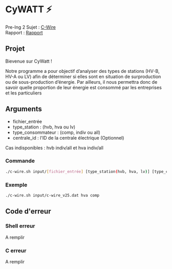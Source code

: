 # CyWATT ⚡

Pre-Ing 2 
Sujet : [C-Wire](Projet_C-Wire.pdf) <br>
Rapport : [Rapport](RapportProjet.pdf) <br>

## Projet

Bievenue sur CyWatt !


Notre programme a pour objectif d’analyser des types de stations (HV-B, HV-A ou LV) afin de déterminer si elles sont en situation de surproduction ou de sous-production d’énergie. Par ailleurs, il nous permettra donc de savoir quelle proportion de leur énergie est consommé par les entreprises et les particuliers

## Arguments 

- fichier_entrée 
- type_station : (hvb, hva ou lv)
- type_consommateur : (comp, indiv ou all)
- centrale_id : l'ID de la centrale électrique (Optionnel)

Cas indisponibles : hvb indiv/all et hva indiv/all

### Commande

```bash
./c-wire.sh input/[fichier_entrée] [type_station(hvb, hva, lv)] [type_consommateur(indiv, comp, all)] (centrale_id)
```

### Exemple

```bash
./c-wire.sh input/c-wire_v25.dat hva comp
```

## Code d'erreur

### Shell erreur

A remplir

### C erreur

A remplir
